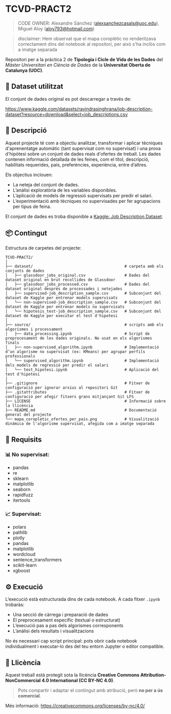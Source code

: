 # TCVD-PRACT2

> CODE OWNER: Alexandre Sánchez (alexsanchezcasals@uoc.edu), Miguel Aloy (aloy793@hotmail.com)

> disclaimer: Hem observat que el mapa coroplètic no renderitzava correctament dins del notebook al repositori, per això s'ha inclòs com a imatge separada

Repositori per a la pràctica 2 de **Tipologia i Cicle de Vida de les Dades** del *Màster Universitari en Ciència de Dades* de la **Universitat Oberta de Catalunya (UOC)**.

## :scroll: Dataset utilitzat

El conjunt de dades original es pot descarregar a través de:

https://www.kaggle.com/datasets/ravindrasinghrana/job-description-dataset?resource=download&select=job_descriptions.csv


## 🧠 Descripció

Aquest projecte té com a objectiu analitzar, transformar i aplicar tècniques d'aprenentatge automàtic (tant supervisat com no supervisat) i una prova d'hipòtesi sobre un conjunt de dades reals d'ofertes de treball. Les dades contenen informació detallada de les feines, com el títol, descripció, habilitats requerides, país, preferències, experiència, entre d’altres.

Els objectius inclouen:
- La neteja del conjunt de dades.
- L’anàlisi exploratòria de les variables disponibles.
- L’aplicació de models de regressió supervisats per predir el salari.
- L’experimentació amb tècniques no supervisades per fer agrupacions per tipus de feina.

El conjunt de dades es troba disponible a [Kaggle: Job Description Dataset](https://www.kaggle.com/datasets/ravindrasinghrana/job-description-dataset?resource=download&select=job_descriptions.csv).


## 📦 Contingut

Estructura de carpetes del projecte:

```
TCVD-PRACT2/
│
├── dataset/                                        # carpeta amb els conjunts de dades
│   ├── glassdoor_jobs_original.csv                 # Dades del dataset original en brut recollides de Glassdoor
│   ├── glassdoor_jobs_processed.csv                # Dades del dataset original després de processades i netejades
│   ├── supervised-job_description_sample.csv       # Subconjunt del dataset de Kaggle per entrenar models supervisats
│   └── non-supervised-job_description_sample.csv   # Subconjunt del dataset de Kaggle per entrenar models no supervisats
│   └── hipotesis_test-job_description_sample.csv   # Subconjunt del dataset de Kaggle per executar el test d'hipotesi
│
├── source/                                         # scripts amb els algorismes i processament
│   ├── data_processing.ipynb                       # Script de preprocesament de les dades originals. No usat en els algorismes finals
│   ├── non-supervised_algorithm.ipynb              # Implementació d’un algorisme no supervisat (ex: KMeans) per agrupar perfils professionals
│   └── supervised_algorithm.ipynb                  # Implementació dels models de regressió per predir el salari
│   └── test_hipotesi.ipynb                         # Aplicació del test d'hipotesi
│
├── .gitignore                                      # Fitxer de configuració per ignorar arxius al repositori Git
├── .gitattributes                                  # Fitxer de configuració per afegir fitxers grans mitjançant Git LFS
├── LICENSE                                         # Informació sobre la llicència
├── README.md                                       # Documentació general del projecte
└── mapa_coropletic_ofertes_per_pais.png            # Visualització dinàmica de l'algorisme supervisat, afegida com a imatge separada
```


## 🔧 Requisits

### 📊 No supervisat:
- pandas
- re
- sklearn
- matplotlib
- seaborn
- rapidfuzz
- itertools

### 📈 Supervisat:
- polars
- pathlib
- plotly
- pandas
- matplotlib
- wordcloud
- sentence_transformers
- scikit-learn
- xgboost


## ⚙️ Execució

L’execució està estructurada dins de cada notebook. A cada fitxer `.ipynb` trobaràs:
- Una secció de càrrega i preparació de dades
- El preprocesament específic (textual o estructurat)
- L’execució pas a pas dels algorismes corresponents
- L’anàlisi dels resultats i visualitzacions

No és necessari cap script principal: pots obrir cada notebook individualment i executar-lo des del teu entorn Jupyter o editor compatible.

## 📄 Llicència

Aquest treball està protegit sota la llicència **Creative Commons Attribution-NonCommercial 4.0 International (CC BY-NC 4.0)**.

> Pots compartir i adaptar el contingut amb atribució, però **no per a ús comercial**.

Més informació: https://creativecommons.org/licenses/by-nc/4.0/
